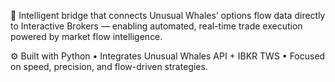 🌊 Intelligent bridge that connects Unusual Whales’ options flow data directly to Interactive Brokers — enabling automated, real-time trade execution powered by market flow intelligence.

⚙️ Built with Python • Integrates Unusual Whales API + IBKR TWS • Focused on speed, precision, and flow-driven strategies.
